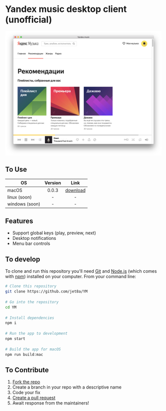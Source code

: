 # Yandex music desktop client (unofficial)

![yandex music desktop client screenshot](/screenshots/1.png?raw=true)

## To Use

| OS             | Version       | Link                                       |
| -------------- |:-------------:| :----------------------------------------: |
| macOS          | 0.0.3         | [download](https://yadi.sk/d/ijt3r0oW3TjkQL) |
| linux (soon)   | -             | -                                          |
| windows (soon) | -             | -                                          |

## Features
* Support global keys (play, preview, next)
* Desktop notifications
* Menu bar controls

## To develop

To clone and run this repository you'll need [Git](https://git-scm.com) and [Node.js](https://nodejs.org/en/download/) (which comes with [npm](http://npmjs.com)) installed on your computer. From your command line:

```bash
# Clone this repository
git clone https://github.com/jet8a/YM

# Go into the repository
cd YM

# Install dependencies
npm i

# Run the app to development
npm start

# Build the app for macOS
npm run build:mac
```


## To Contribute

1. [Fork the repo](https://github.com/jet8a/YM/fork)
2. Create a branch in your repo with a descriptive name
3. Code your fix
4. [Create a pull request](https://github.com/jet8a/YM/compare)
5. Await response from the maintainers!